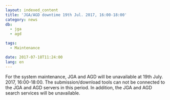 ```yaml
---
layout: indexed_content
title: 'JGA/AGD downtime 19th Jul. 2017, 16:00-18:00'
category: news
db:
  - jga
  - agd

tags:
  - Maintenance

date: 2017-07-18T11:24:00
lang: en
---
```


<p>For the system maintenance, JGA and AGD will be unavailable at 19th July. 2017, 16:00-18:00. The submission/download tools can not be connected to the JGA and AGD servers in this period. In addition, the JGA and AGD search services will be unavailable.</p>
